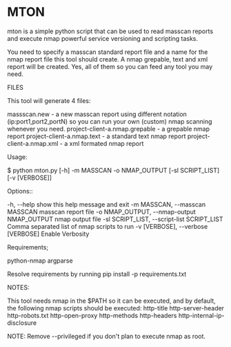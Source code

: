 # MTON

mton is a simple python script that can be used to read masscan reports and execute nmap powerful service versioning and scripting tasks. 

You need to specify a masscan standard report file and a name for the nmap report file this tool should create. A nmap grepable, text and xml report will be created. Yes, all of them so you can feed any tool you may need.

FILES

This tool will generate 4 files:

massscan.new - a new masscan report using different notation (ip:port1,port2,portN) so you can run your own (custom) nmap scanning whenever you need.
project-client-a.nmap.grepable - a grepable nmap report
project-client-a.nmap.text - a standard text nmap report
project-client-a.nmap.xml - a xml formated nmap report


Usage:

$ python mton.py [-h] -m MASSCAN -o NMAP_OUTPUT [-sl SCRIPT_LIST] [-v [VERBOSE]]


Options::

  -h, --help                                      show this help message and exit
  -m MASSCAN, --masscan MASSCAN                   masscan report file
  -o NMAP_OUTPUT, --nmap-output NMAP_OUTPUT       nmap output file
  -sl SCRIPT_LIST, --script-list SCRIPT_LIST      Comma separated list of nmap scripts to run
  -v [VERBOSE], --verbose [VERBOSE]               Enable Verbosity

Requirements;

python-nmap
argparse

Resolve requirements by running pip install -p requirements.txt

NOTES:

This tool needs nmap in the $PATH so it can be executed, and by default, the following nmap scripts should be executed:
http-title
http-server-header
http-robots.txt
http-open-proxy
http-methods
http-headers
http-internal-ip-disclosure



NOTE: Remove --privileged if you don't plan to execute nmap as root.



